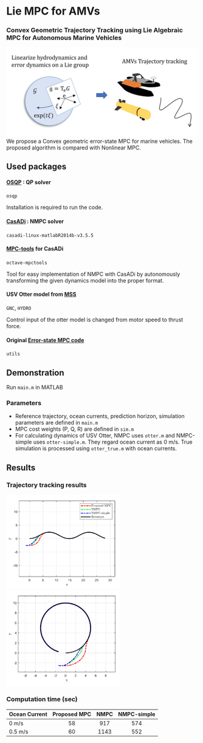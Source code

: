 # Lie MPC for AMVs

### Convex Geometric Trajectory Tracking using Lie Algebraic MPC for Autonomous Marine Vehicles

<img src="https://github.com/UMich-CURLY/Lie-MPC-AMVs/blob/main/figures/framework3.jpg" width="600">
We propose a Convex geometric error-state MPC for marine vehicles. The proposed algorithm is compared with Nonlinear MPC.

## Used packages
#### [OSQP](https://osqp.org/docs/index.html) : QP solver 


`osqp`

Installation is required to run the code.

#### [CasADi](https://web.casadi.org/get/) : NMPC solver 


`casadi-linux-matlabR2014b-v3.5.5`

#### [MPC-tools](https://bitbucket.org/rawlings-group/octave-mpctools) for CasADi 


`octave-mpctools`

Tool for easy implementation of NMPC with CasADi by autonomously transforming the given dynamics model into the proper format.

#### USV Otter model from [MSS](https://github.com/cybergalactic/MSS)

`GNC`, `HYDRO`

Control input of the otter model is changed from motor speed to thrust force.

#### Original [Error-state MPC code](https://github.com/UMich-CURLY/Error-State-MPC)

`utils`

## Demonstration
Run `main.m` in MATLAB

### Parameters
* Reference trajectory, ocean currents, prediction horizon, simulation parameters are defined in `main.m`
* MPC cost weights (P, Q, R) are defined in `sim.m`
* For calculating dynamics of USV Otter, NMPC uses `otter.m` and NMPC-simple uses `otter-simple.m`. They regard ocean current as 0 m/s. True simulation is processed using `otter_true.m` with ocean currents.

## Results
### Trajectory tracking results
<p float="left">
<img src="https://github.com/UMich-CURLY/Lie-MPC-AMVs/blob/main/figures/result_1.jpg" width="300">
<img src="https://github.com/UMich-CURLY/Lie-MPC-AMVs/blob/main/figures/result_2.jpg" width="300">
</p>

### Computation time (sec)
| Ocean Current         | Proposed MPC | NMPC |  NMPC-simple |
|-----------------|:--------:|:--------:|:-----:|
| 0 m/s      |   58 |   917  | 574 |
| 0.5 m/s    |   60  |   1143  | 552 |

